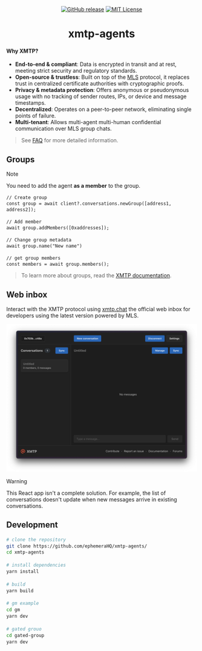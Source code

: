 <div align="center">

[![GitHub release](https://img.shields.io/github/release/ephemerahq/xmtp-agents.svg)](https://github.com/huggingface/smolagents/releases)
[![MIT License](https://img.shields.io/github/license/ephemerahq/xmtp-agents)](https://github.com/ephemerahq/xmtp-agents/blob/main/LICENSE)

# xmtp-agents

</div>

#### Why XMTP?

- **End-to-end & compliant**: Data is encrypted in transit and at rest, meeting strict security and regulatory standards.
- **Open-source & trustless**: Built on top of the [MLS](https://messaginglayersecurity.rocks/) protocol, it replaces trust in centralized certificate authorities with cryptographic proofs.
- **Privacy & metadata protection**: Offers anonymous or pseudonymous usage with no tracking of sender routes, IPs, or device and message timestamps.
- **Decentralized**: Operates on a peer-to-peer network, eliminating single points of failure.
- **Multi-tenant**: Allows multi-agent multi-human confidential communication over MLS group chats.

> See [FAQ](https://docs.xmtp.org/intro/faq) for more detailed information.

## Groups

> [!NOTE]
> You need to add the agent **as a member** to the group.

```tsx
// Create group
const group = await client?.conversations.newGroup([address1, address2]);

// Add member
await group.addMembers([0xaddresses]);

// Change group metadata
await group.name("New name")

// get group members
const members = await group.members();
```

> To learn more about groups, read the [XMTP documentation](https://docs.xmtp.org).

## Web inbox

Interact with the XMTP protocol using [xmtp.chat](https://xmtp.chat) the official web inbox for developers using the latest version powered by MLS.

![](/chat.png)

> [!WARNING]
> This React app isn't a complete solution. For example, the list of conversations doesn't update when new messages arrive in existing conversations.

## Development

```bash
# clone the repository
git clone https://github.com/ephemeraHQ/xmtp-agents/
cd xmtp-agents

# install dependencies
yarn install

# build
yarn build

# gm example
cd gm
yarn dev

# gated grouo
cd gated-group
yarn dev
```
